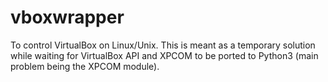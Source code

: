 vboxwrapper
===========

To control VirtualBox on Linux/Unix. This is meant as a temporary solution while waiting for VirtualBox API and XPCOM
to be ported to Python3 (main problem being the XPCOM module).
